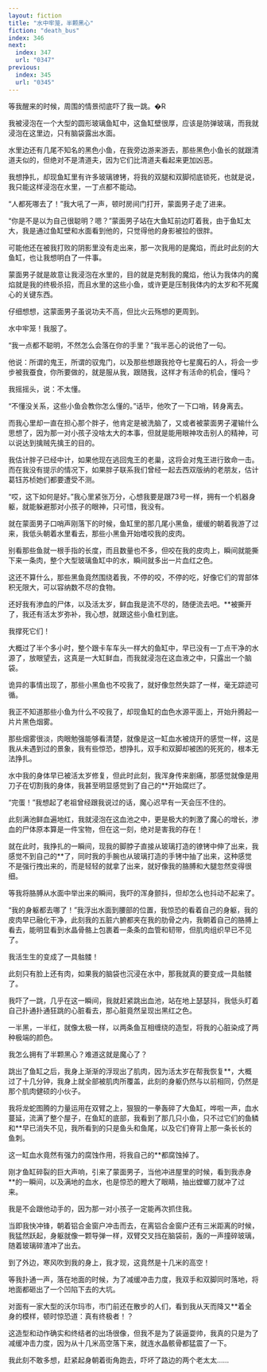 ```yaml
---
layout: fiction
title: "水中牢笼，半颗黑心"
fiction: "death_bus"
index: 346
next:
  index: 347
  url: "0347"
previous:
  index: 345
  url: "0345"
---
```

等我醒来的时候，周围的情景彻底吓了我一跳。�R

我被浸泡在一个大型的圆形玻璃鱼缸中，这鱼缸壁很厚，应该是防弹玻璃，而我就浸泡在这里边，只有脑袋露出水面。

水里边还有几尾不知名的黑色小鱼，在我旁边游来游去，那些黑色小鱼长的就跟清道夫似的，但绝对不是清道夫，因为它们比清道夫看起来更加凶恶。

我想挣扎，却现鱼缸里有许多玻璃镣铐，将我的双腿和双脚彻底锁死，也就是说，我只能这样浸泡在水里，一丁点都不能动。

“人都死哪去了！”我大吼了一声，顿时房间门打开，蒙面男子走了进来。

“你是不是以为自己很聪明？嗯？”蒙面男子站在大鱼缸前边盯着我，由于鱼缸太大，我是通过鱼缸壁和水面看到他的，只觉得他的身影被拉的很胖。

可能他还在被我打败的阴影里没有走出来，那一次我用的是魔焰，而此时此刻的大鱼缸，也让我想明白了一件事。

蒙面男子就是故意让我浸泡在水里的，目的就是克制我的魔焰，他认为我体内的魔焰就是我的终极杀招，而且水里的这些小鱼，或许更是压制我体内的太岁和不死魔心的关键东西。

仔细想想，这蒙面男子虽说功夫不高，但比火云殇想的更周到。

水中牢笼！我服了。

“我一点都不聪明，不然怎么会落在你的手里？”我半恶心的说他了一句。

他说：所谓的鬼王，所谓的驭鬼门，以及那些想跟我抢夺七星魔石的人，将会一步步被我蚕食，你所要做的，就是服从我，跟随我，这样才有活命的机会，懂吗？

我摇摇头，说：不太懂。

“不懂没关系，这些小鱼会教你怎么懂的。”话毕，他吹了一下口哨，转身离去。

而我心里却一直在担心那个胖子，他肯定是被洗脑了，又或者被蒙面男子灌输什么思想了，因为那一对小孩子没啥太大的本事，但就是能用眼神攻击别人的精神，可以说达到擒贼先擒王的目的。

我估计胖子已经中计，如果他现在逃回鬼王的老巢，这将会对鬼王进行致命一击。而在我没有提示的情况下，如果胖子联系我们曾经一起去西双版纳的老朋友，估计葛钰苏桢她们都要遭受不测。

“哎，这下如何是好。”我心里紧张万分，心想我要是跟73号一样，拥有一个机器身躯，就能躲避那对小孩子的眼神，只可惜，我没有。

就在蒙面男子口哨声刚落下的时候，鱼缸里的那几尾小黑鱼，缓缓的朝着我游了过来，我低头朝着水里看去，那些小黑鱼开始嗜咬我的皮肉。

别看那些鱼就一根手指的长度，而且数量也不多，但咬在我的皮肉上，瞬间就能撕下来一条肉，整个大型玻璃鱼缸中的水，瞬间就多出一片血红之色。

这还不算什么，那些黑鱼竟然围绕着我，不停的咬，不停的吃，好像它们的胃部体积无限大，可以容纳数不尽的食物。

还好我有渗血的尸体，以及活太岁，鲜血我是流不尽的，随便流去吧。**被撕开了，我还有活太岁弥补，我心想，就跟这些小鱼杠到底。

我撑死它们！

大概过了半个多小时，整个跟卡车车头一样大的鱼缸中，早已没有一丁点干净的水源了，放眼望去，这真是一大缸鲜血，而我就浸泡在这血液之中，只露出一个脑袋。

诡异的事情出现了，那些小黑鱼也不咬我了，就好像忽然失踪了一样，毫无踪迹可循。

我正不知道那些小鱼为什么不咬我了，却现鱼缸的血色水源平面上，开始升腾起一片片黑色烟雾。

那些烟雾很淡，肉眼勉强能够看清楚，就像是这一缸血水被烧开的感觉一样，这是我从未遇到过的景象，我有些惊恐，想挣扎，双手和双脚却被困的死死的，根本无法挣扎。

水中我的身体早已被活太岁修复，但此时此刻，我浑身传来剧痛，那感觉就像是用刀子在切割我的身体，我甚至明显感觉到了自己的**开始腐烂了。

“完蛋！”我想起了老祖曾经跟我说过的话，魔心迟早有一天会压不住的。

此刻满池鲜血遍地红，我就浸泡在这血池之中，更是极大的刺激了魔心的增长，渗血的尸体原本算是一件宝物，但在这一刻，绝对是害我的存在！

就在此时，我挣扎的一瞬间，现我的脚脖子直接从玻璃打造的镣铐中伸了出来，我感觉不到自己的**了，同时我的手腕也从玻璃打造的手铐中抽了出来，这种感觉不是强行拽出来的，而是轻轻的就拿了出来，就好像我的胳膊和大腿忽然变得很细。

等我将胳膊从水面中举出来的瞬间，我吓的浑身颤抖，但却怎么也抖动不起来了。

“我的身躯都去哪了！”我浮出水面到腰部的位置，我惊恐的看着自己的身躯，我的皮肉早已融化干净，此刻我的五脏六腑都夹在我的肋骨之内，我朝着自己的胳膊上看去，能明显看到水晶骨骼上包裹着一条条的血管和韧带，但肌肉组织早已不见了。

我活生生的变成了一具骷髅！

此刻只有脸上还有肉，如果我的脑袋也沉浸在水中，那我就真的要变成一具骷髅了。

我吓了一跳，几乎在这一瞬间，我就赶紧跳出血池，站在地上瑟瑟抖，我低头盯着自己扑通扑通狂跳的心脏看去，那心脏竟然呈现出黑红之色。

一半黑，一半红，就像太极一样，以两条鱼互相缠绕的造型，将我的心脏染成了两种极端的颜色。

我怎么拥有了半颗黑心？难道这就是魔心了？

跳出了鱼缸之后，我身上渐渐的浮现出了肌肉，因为活太岁在帮我恢复**，大概过了十几分钟，我身上就全部被肌肉所覆盖，此刻的身躯仍然与以前相同，仍然是那个肌肉健硕的小伙子。

我将龙蛇图腾的力量运用在双臂之上，狠狠的一拳轰碎了大鱼缸，哗啦一声，血水蔓延，流满了整个屋子，在鱼缸的底部，我看到了那几只小鱼，只不过它们的鱼鳞和**早已消失不见，我所看到的只是鱼头和鱼尾，以及它们脊背上那一条长长的鱼刺。

这一缸血水竟然有强力的腐蚀作用，将我自己的**都腐蚀掉了。

刚才鱼缸碎裂的巨大声响，引来了蒙面男子，当他冲进屋里的时候，看到我赤身**的一瞬间，以及满地的血水，也是惊恐的瞪大了眼睛，抽出螳螂刀就冲了过来。

我是不会跟他动手的，因为那一对小孩子一定能再次抓住我。

当即我快冲锋，朝着铝合金窗户冲击而去，在离铝合金窗户还有三米距离的时候，我猛然跃起，身躯就像一颗导弹一样，双臂交叉挡在脑袋前，轰的一声撞碎玻璃，随着玻璃碎渣冲了出去。

到了外边，寒风吹到我的身上，我才现，这竟然是十几米的高空！

等我扑通一声，落在地面的时候，为了减缓冲击力度，我双手和双脚同时落地，将地面都砸出了一个凹陷下去的大坑。

对面有一家大型的沃尔玛市，市门前还在散步的人们，看到我从天而降又**着全身的模样，顿时惊恐道：真有终极者！？

这造型和动作确实和终结者的出场很像，但我不是为了装逼耍帅，我真的只是为了减缓冲击力度，因为从十几米高空落下来，就连水晶骸骨都猛震了一下。

我此刻不敢多想，赶紧起身朝着街角跑去，吓坏了路边的两个老太太……